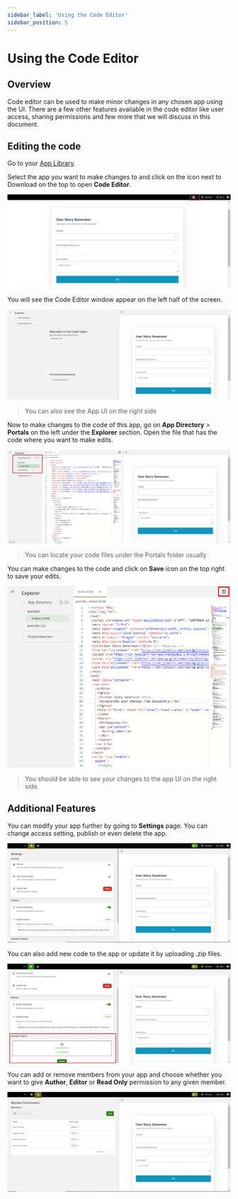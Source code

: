 ```yaml
---
sidebar_label: 'Using the Code Editor'
sidebar_position: 5
---
```


# Using the Code Editor

## Overview
Code editor can be used to make minor changes in any chosen app using the UI. There are a few other features available in the code editor like user access, sharing permissions and few more that we will discuss in this document.

## Editing the code

Go to your [App Library](https://workshop.cfg.deloitte.com/cfg-ai-demo/SemossWeb/packages/client/dist/#/).

Select the app you want to make changes to and click on the icon next to Download on the top to open **Code Editor**.

![User Story App](../../../static/img/CodeEditor/OpenCodeEditor.png)

You will see the Code Editor window appear on the left half of the screen.

![Code Editor Window](../../../static/img/CodeEditor/CodeEditorHomeScreen.png)
> You can also see the App UI on the right side

Now to make changes to the code of this app, go on **App Directory** > **Portals** on the left under the **Explorer** section. Open the file that has the code where you want to make edits.

![App Directory](../../../static/img/CodeEditor/AppDirectory.png)
> You can locate your code files under the Portals folder usually

You can make changes to the code and click on **Save** icon on the top right to save your edits.

![Save Edits](../../../static/img/CodeEditor/SaveEdits.png)
> You should be able to see your changes to the app UI on the right side

## Additional Features

You can modify your app further by going to **Settings** page. You can change access setting, publish or even delete the app.

![Settings Tab](../../../static/img/CodeEditor/Settings.png)

You can also add new code to the app or update it by uploading .zip files.

![UploadFiles](../../../static/img/CodeEditor/UploadFiles.png)

You can add or remove members from your app and choose whether you want to give **Author**, **Editor** or **Read Only** permission to any given member.

![Member Permissions](../../../static/img/CodeEditor/MemberPermissions.png)

